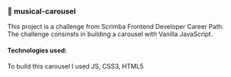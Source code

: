 ### 🎹 musical-carousel
This project is a challenge from Scrimba Frontend Developer Career Path. The challenge consinsts in building a carousel with Vanilla JavaScript.

#### Technologies used:
To build this carousel I used JS, CSS3, HTML5

